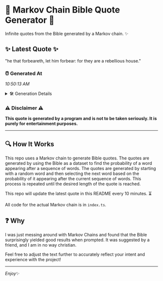 # 📖 Markov Chain Bible Quote Generator 📖

Infinite quotes from the Bible generated by a Markov chain. ✨

## ✨ Latest Quote ✨
"he that forbeareth, let him forbear: for they are a rebellious house."

### ⏰ Generated At
*10:50:13 AM*

<details>
    <summary>🛠️ Generation Details</summary>
    <p>
        <strong>🌱 Seed:</strong> he<br>
        <strong>🔄 Iterations:</strong> 11<br>
        <strong>📜 Context History:</strong><br>[ he ]: that<br>[ he, that ]: forbeareth,<br>[ he, that, forbeareth, ]: let<br>[ he, that, forbeareth,, let ]: him<br>[ he, that, forbeareth,, let, him ]: forbear:<br>[ he, that, forbeareth,, let, him, forbear: ]: for<br>[ that, forbeareth,, let, him, forbear:, for ]: they<br>[ forbeareth,, let, him, forbear:, for, they ]: are<br>[ let, him, forbear:, for, they, are ]: a<br>[ him, forbear:, for, they, are, a ]: rebellious<br>[ forbear:, for, they, are, a, rebellious ]: house.<br>
    </p>
</details>

### ⚠️ Disclaimer ⚠️
**This quote is generated by a program and is not to be taken seriously. It is purely for entertainment purposes.**

---

## 🔍 How It Works

This repo uses a Markov chain to generate Bible quotes. The quotes are generated by using the Bible as a dataset to find the probability of a word appearing after a sequence of words. The quotes are generated by starting with a random word and then selecting the next word based on the probability of it appearing after the current sequence of words. This process is repeated until the desired length of the quote is reached.

This repo will update the latest quote in this README every 10 minutes. ⏳

All code for the actual Markov chain is in `index.ts`.

## ❓ Why

I was just messing around with Markov Chains and found that the Bible surprisingly yielded good results when prompted. 
It was suggested by a friend, and I am in no way christian.

Feel free to adjust the text further to accurately reflect your intent and experience with the project!

---

*Enjoy*✨
